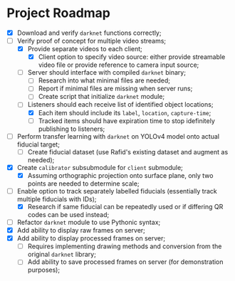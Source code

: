 # Project Roadmap

- [x] Download and verify `darknet` functions correctly;
- [ ] Verify proof of concept for multiple video streams;
  - [x] Provide separate videos to each client;
    - [x] Client option to specify video source: either provide streamable video file or provide reference to camera input source;
  - [ ] Server should interface with compiled `darknet` binary;
    - [ ] Research into what minimal files are needed;
    - [ ] Report if minimal files are missing when server runs;
    - [ ] Create script that initialize `darknet` module;
  - [ ] Listeners should each receive list of identified object locations;
    - [x] Each item should include its `label`, `location`, `capture-time`;
    - [ ] Tracked items should have expiration time to stop idefinitely publishing to listeners;
- [ ] Perform transfer learning with `darknet` on YOLOv4 model onto actual fiducial target;
  - [ ] Create fiducial dataset (use Rafid's existing dataset and augment as needed);
- [x] Create `calibrator` subsubmodule for `client` submodule;
  - [x] Assuming orthographic projection onto surface plane, only two points are needed to determine scale;
- [ ] Enable option to track separately labelled fiducials (essentially track multiple fiducials with IDs);
  - [x] Research if same fiducial can be repeatedly used or if differing QR codes can be used instead;
- [ ] Refactor `darknet` module to use Pythonic syntax;
- [x] Add ability to display raw frames on server;
- [x] Add ability to display processed frames on server;
  - [ ] Requires implementing drawing methods and conversion from the original `darknet` library;
  - [ ] Add ability to save processed frames on server (for demonstration purposes);
